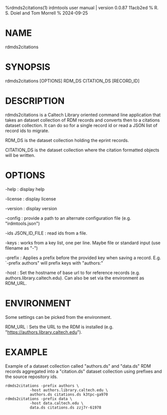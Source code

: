 %rdmds2citations(1) irdmtools user manual | version 0.0.87 11acb2ed
% R. S. Doiel and Tom Morrell
% 2024-09-25

# NAME

rdmds2citations

# SYNOPSIS

rdmds2citations [OPTIONS] RDM_DS CITATION_DS [RECORD_ID]

# DESCRIPTION

rdmds2citations is a Caltech Library oriented command line application
that takes an dataset collection of RDM records and converts then
to a citations dataset collection. It can do so for a single record id
or read a JSON list of record ids to migrate.


RDM_DS is the dataset collection holding the eprint records.

CITATION_DS is the dataset collection where the citation formatted
objects will be written.

# OPTIONS

-help
: display help

-license
: display license

-version
: display version

-config
: provide a path to an alternate configuration file (e.g. "irdmtools.json")

-ids JSON_ID_FILE
: read ids from a file.

-keys
: works from a key list, one per line. Maybe file or standard input (use filename as "-")

-prefix
: Applies a prefix before the provided key when saving a record. E.g. `-prefix authors" will 
prefix keys with "authors:"

-host
: Set the hostname of base url to for reference records (e.g. authors.library.caltech.edu). Can also be set via the environment as RDM_URL.

# ENVIRONMENT 

Some settings can be picked from the environment.

RDM_URL
: Sets the URL to the RDM is installed (e.g. "https://authors.library.caltech.edu").

# EXAMPLE

Example of a dataset collection called "authors.ds" and "data.ds"
RDM records aggregated into a "citation.ds" dataset
collection using prefixes and the source repository ids.

~~~shell
rdmds2citations -prefix authors \
           -host authors.library.caltech.edu \
		   authors.ds citations.ds k3tpc-ga970
rdmds2citations -prefix data \
           -host data.caltech.edu \
		   data.ds citations.ds zzj7r-61978
~~~


